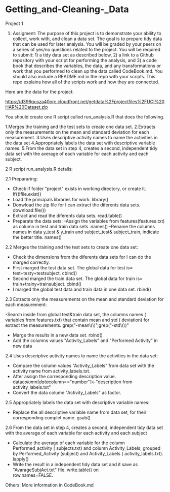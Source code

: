 # Getting_and-Cleaning-_Data
Project 1

1. Assigment:
The purpose of this project is to demonstrate your ability to collect, work with, and clean a data set. 
The goal is to prepare tidy data that can be used for later analysis. You will be graded by your peers 
on a series of yes/no questions related to the project. You will be required to submit: 1) a tidy data 
set as described below, 2) a link to a Github repository with your script for performing the analysis, 
and 3) a code book that describes the variables, the data, and any transformations or work that you 
performed to clean up the data called CodeBook.md. You should also include a README.md in the repo with 
your scripts. This repo explains how all of the scripts work and how they are connected.

Here are the data for the project: 

https://d396qusza40orc.cloudfront.net/getdata%2Fprojectfiles%2FUCI%20HAR%20Dataset.zip 

 You should create one R script called run_analysis.R that does the following. 
 
1.Merges the training and the test sets to create one data set.
2.Extracts only the measurements on the mean and standard deviation for each measurement. 
3.Uses descriptive activity names to name the activities in the data set
4.Appropriately labels the data set with descriptive variable names. 
5.From the data set in step 4, creates a second, independent tidy data set with the average of each variable 
for each activity and each subject.


2 R script run_analysis.R details:

2.1 Prepararing:

- Check if folder "project" exists in working directory, or create it. If{(!file.exist)}
- Load the principals libraries for work. library()
- Donwload the zip file for I can extract the diferents data sets. download.file())
- Extract and read the diferents data sets. read.table()
- Preparate the data sets:
    -Assign the variables from features(features.txt) as column in test and train data sets .names()
    -Rename the columns names in data y_test & y_train and subject_test& subject_train, indicate the better title. names()

2.2 Merges the training and the test sets to create one data set:

- Check the dimensions from the diferents data sets for I can do the marged correctly.
- First marged the test data set. The global data for test is= test+testy+testsubject. cbind()
- Second marged the train data set. The global data for train is= train+trainy+trainsubject. cbind()
- I marged the global test data and train data in one data set. rbind() 

2.3 Extracts only the measurements on the mean and standard deviation for each measurement:

-Search inside from global test&train data set, the columns names ( variables from features.txt) that contain mean and std 
( deviation) for extract the measurements. grep("-mean\\(\\)",grep("-std\\(\\)"
- Marge the results in a new data set. rbind()
- Add the columns values "Activity_Labels" and "Performed Activity" in new data

2.4 Uses descriptive activity names to name the activities in the data set:

- Compare the column  values “Activity_Labels” from data set with the activity name from activity_labels.txt. 
- After assign the corresponding  description value. data$column[data$column=="number"]<-"description from   
  activity_labels.txt"
- Convert the data column "Activity_Labels" as factor.

2.5 Appropriately labels the data set with descriptive variable names:

- Replace the all descriptive variable name from data set, for their corresponding complet name. gsub()


2.6 From the data set in step 4, creates a second, independent tidy data set with the average of each variable 
for each activity and each subject
 
 -  Calculate the average of each variable for the column Performed_activity ( subjects.txt) and column Activity_Labels, 
    grouped by Performed_Activity (subject) and Activity_Labels ( activity_labels.txt). lapply()
 -  Write the result in a independent tidy data set and it save as "AvarageSubjAct.txt" file.  write.table() on  
    row.names=FALSE.


Others:
More information in CodeBook.md

